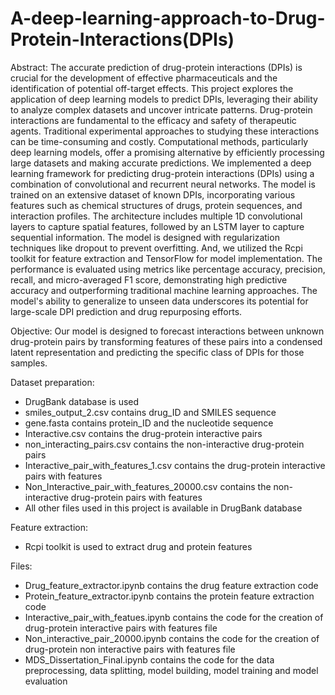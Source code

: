 # A-deep-learning-approach-to-Drug-Protein-Interactions(DPIs)


Abstract: The accurate prediction of drug-protein interactions (DPIs) is crucial for the development of effective pharmaceuticals and the identification of potential off-target effects. This project explores the application of deep learning models to predict DPIs, leveraging their ability to analyze complex datasets and uncover intricate patterns. Drug-protein interactions are fundamental to the efficacy and safety of therapeutic agents. Traditional experimental approaches to studying these interactions can be time-consuming and costly. Computational methods, particularly deep learning models, offer a promising alternative by efficiently processing large datasets and making accurate predictions.
We implemented a deep learning framework for predicting drug-protein interactions (DPIs) using a combination of convolutional and recurrent neural networks. The model is trained on an extensive dataset of known DPIs, incorporating various features such as chemical structures of drugs, protein sequences, and interaction profiles. The architecture includes multiple 1D convolutional layers to capture spatial features, followed by an LSTM layer to capture sequential information. The model is designed with regularization techniques like dropout to prevent overfitting. And, we utilized the Rcpi toolkit for feature extraction and TensorFlow for model implementation. The performance is evaluated using metrics like percentage accuracy, precision, recall, and micro-averaged F1 score, demonstrating high predictive accuracy and outperforming traditional machine learning approaches. The model's ability to generalize to unseen data underscores its potential for large-scale DPI prediction and drug repurposing efforts.



Objective: Our model is designed to forecast interactions between unknown drug-protein pairs by transforming features of these pairs into a condensed latent representation and predicting the specific class of DPIs for those samples.


Dataset preparation: 
- DrugBank database is used
- smiles_output_2.csv contains drug_ID and SMILES sequence
- gene.fasta contains protein_ID and the nucleotide sequence 
- Interactive.csv contains the drug-protein interactive pairs
- non_interacting_pairs.csv contains  the non-interactive drug-protein pairs
- Interactive_pair_with_features_1.csv contains the drug-protein interactive pairs with features
- Non_Interactive_pair_with_features_20000.csv contains  the non-interactive drug-protein pairs with features
- All other files used in this project is available in DrugBank database


Feature extraction:
- Rcpi toolkit is used to extract drug and protein features


Files:
- Drug_feature_extractor.ipynb contains the drug feature extraction code
- Protein_feature_extractor.ipynb contains the protein feature extraction code
- Interactive_pair_with_featues.ipynb contains the code for the creation of drug-protein interactive pairs with features file
- Non_interactive_pair_20000.ipynb contains the code for the creation of drug-protein non interactive pairs with features file
- MDS_Dissertation_Final.ipynb contains the code for the data preprocessing, data splitting, model building, model training and model evaluation







                      
